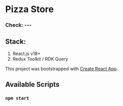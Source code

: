 # Pizza Store

### Check: ---

## Stack:

1. React.js v18+
2. Redux Toolkit / RDK Query

This project was bootstrapped with [Create React App](https://github.com/facebook/create-react-app).

## Available Scripts

### `npm start`
